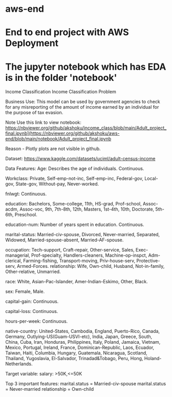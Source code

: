 # aws-end
# End to end project with AWS Deployment
# The jupyter notebook which has EDA is in the folder 'notebook'

Income Classification
Income Classification Problem

Business Use:
This model can be used by government agencies to check for any misreporting of the amount of income earned by an individual for the purpose of tax evasion.

Note
Use this link to view notebook: https://nbviewer.org/github/akshoku/income_class/blob/main/Adult_project_final.ipynb](https://nbviewer.org/github/akshoku/aws-end/blob/main/notebook/Adult_project_final.ipynb

Reason - Plotly plots are not visible in github.

Dataset: https://www.kaggle.com/datasets/uciml/adult-census-income

Data Features:
Age: Describes the age of individuals. Continuous.

Workclass: Private, Self-emp-not-inc, Self-emp-inc, Federal-gov, Local-gov, State-gov, Without-pay, Never-worked.

fnlwgt: Continuous.

education: Bachelors, Some-college, 11th, HS-grad, Prof-school, Assoc-acdm, Assoc-voc, 9th, 7th-8th, 12th, Masters, 1st-4th, 10th, Doctorate, 5th-6th, Preschool.

education-num: Number of years spent in education. Continuous.

marital-status: Married-civ-spouse, Divorced, Never-married, Separated, Widowed, Married-spouse-absent, Married-AF-spouse.

occupation: Tech-support, Craft-repair, Other-service, Sales, Exec-managerial, Prof-specialty, Handlers-cleaners, Machine-op-inspct, Adm-clerical, Farming-fishing, Transport-moving, Priv-house-serv, Protective-serv, Armed-Forces. relationship: Wife, Own-child, Husband, Not-in-family, Other-relative, Unmarried.

race: White, Asian-Pac-Islander, Amer-Indian-Eskimo, Other, Black.

sex: Female, Male.

capital-gain: Continuous.

capital-loss: Continuous.

hours-per-week: Continuous.

native-country: United-States, Cambodia, England, Puerto-Rico, Canada, Germany, Outlying-US(Guam-USVI-etc), India, Japan, Greece, South, China, Cuba, Iran, Honduras, Philippines, Italy, Poland, Jamaica, Vietnam, Mexico, Portugal, Ireland, France, Dominican-Republic, Laos, Ecuador, Taiwan, Haiti, Columbia, Hungary, Guatemala, Nicaragua, Scotland, Thailand, Yugoslavia, El-Salvador, Trinadad&Tobago, Peru, Hong, Holand-Netherlands.

Target variable:
salary: >50K,<=50K

Top 3 important features:
marital.status = Married-civ-spouse
marital.status = Never-married
relationship = Own-child
